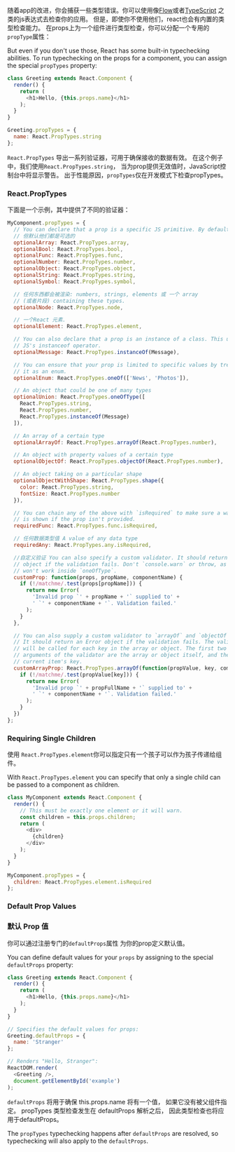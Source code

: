 
随着app的改进，你会捕获一些类型错误。你可以使用像[Flow](https://flowtype.org/)或者[TypeScript](https://www.typescriptlang.org/) 之类的js表达式去检查你的应用。
但是，即使你不使用他们，react也会有内置的类型检查能力。
在props上为一个组件进行类型检查，你可以分配一个专用的 `propType`属性：

 But even if you don't use those, React has some built-in typechecking abilities. To run typechecking on the props for a component, you can assign the special `propTypes` property:

```javascript
class Greeting extends React.Component {
  render() {
    return (
      <h1>Hello, {this.props.name}</h1>
    );
  }
}

Greeting.propTypes = {
  name: React.PropTypes.string
};
```
`React.PropTypes`  导出一系列验证器，可用于确保接收的数据有效。 
在这个例子中，我们使用`React.PropTypes.string`，
 当为prop提供无效值时，JavaScript控制台中将显示警告。
 出于性能原因，`propTypes`仅在开发模式下检查propTypes。

### React.PropTypes

下面是一个示例，其中提供了不同的验证器：

```javascript
MyComponent.propTypes = {
  // You can declare that a prop is a specific JS primitive. By default, these
  // 但默认他们都是可选的
  optionalArray: React.PropTypes.array,
  optionalBool: React.PropTypes.bool,
  optionalFunc: React.PropTypes.func,
  optionalNumber: React.PropTypes.number,
  optionalObject: React.PropTypes.object,
  optionalString: React.PropTypes.string,
  optionalSymbol: React.PropTypes.symbol,

  // 任何东西都会被渲染: numbers, strings, elements 或 一个 array
  // (或者片段) containing these types.
  optionalNode: React.PropTypes.node,

  // 一个React 元素.
  optionalElement: React.PropTypes.element,

  // You can also declare that a prop is an instance of a class. This uses
  // JS's instanceof operator.
  optionalMessage: React.PropTypes.instanceOf(Message),

  // You can ensure that your prop is limited to specific values by treating
  // it as an enum.
  optionalEnum: React.PropTypes.oneOf(['News', 'Photos']),

  // An object that could be one of many types
  optionalUnion: React.PropTypes.oneOfType([
    React.PropTypes.string,
    React.PropTypes.number,
    React.PropTypes.instanceOf(Message)
  ]),

  // An array of a certain type
  optionalArrayOf: React.PropTypes.arrayOf(React.PropTypes.number),

  // An object with property values of a certain type
  optionalObjectOf: React.PropTypes.objectOf(React.PropTypes.number),

  // An object taking on a particular shape
  optionalObjectWithShape: React.PropTypes.shape({
    color: React.PropTypes.string,
    fontSize: React.PropTypes.number
  }),

  // You can chain any of the above with `isRequired` to make sure a warning
  // is shown if the prop isn't provided.
  requiredFunc: React.PropTypes.func.isRequired,

  // 任何数据类型值 A value of any data type
  requiredAny: React.PropTypes.any.isRequired,

  //自定义验证 You can also specify a custom validator. It should return an Error
  // object if the validation fails. Don't `console.warn` or throw, as this
  // won't work inside `oneOfType`.
  customProp: function(props, propName, componentName) {
    if (!/matchme/.test(props[propName])) {
      return new Error(
        'Invalid prop `' + propName + '` supplied to' +
        ' `' + componentName + '`. Validation failed.'
      );
    }
  },

  // You can also supply a custom validator to `arrayOf` and `objectOf`.
  // It should return an Error object if the validation fails. The validator
  // will be called for each key in the array or object. The first two
  // arguments of the validator are the array or object itself, and the
  // current item's key.
  customArrayProp: React.PropTypes.arrayOf(function(propValue, key, componentName, location, propFullName) {
    if (!/matchme/.test(propValue[key])) {
      return new Error(
        'Invalid prop `' + propFullName + '` supplied to' +
        ' `' + componentName + '`. Validation failed.'
      );
    }
  })
};
```

### Requiring Single Children

使用 `React.PropTypes.element`你可以指定只有一个孩子可以作为孩子传递给组件。

With `React.PropTypes.element` you can specify that only a single child can be passed to a component as children.

```javascript
class MyComponent extends React.Component {
  render() {
    // This must be exactly one element or it will warn.
    const children = this.props.children;
    return (
      <div>
        {children}
      </div>
    );
  }
}

MyComponent.propTypes = {
  children: React.PropTypes.element.isRequired
};
```

### Default Prop Values
### 默认 Prop 值

你可以通过注册专门的`defaultProps`属性 为你的prop定义默认值。

You can define default values for your `props` by assigning to the special `defaultProps` property:

```javascript
class Greeting extends React.Component {
  render() {
    return (
      <h1>Hello, {this.props.name}</h1>
    );
  }
}

// Specifies the default values for props:
Greeting.defaultProps = {
  name: 'Stranger'
};

// Renders "Hello, Stranger":
ReactDOM.render(
  <Greeting />,
  document.getElementById('example')
);
```

 `defaultProps` 将用于确保 this.props.name 将有一个值，
 如果它没有被父组件指定。
  propTypes 类型检查发生在 defaultProps 解析之后，
 因此类型检查也将应用于defaultProps。

The `propTypes` typechecking happens after `defaultProps` are resolved, so typechecking will also apply to the `defaultProps`.
